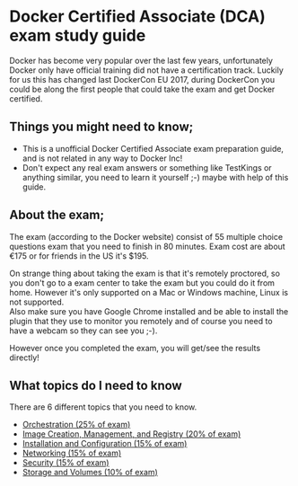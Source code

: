 # Docker Certified Associate (DCA) exam study guide

Docker has become very popular over the last few years, unfortunately Docker only have official training did not have a certification track.
Luckily for us this has changed last DockerCon EU 2017, during DockerCon you could be along the first people that could take the exam and get Docker certified.


## Things you might need to know;
- This is a unofficial Docker Certified Associate exam preparation guide, and is not related in any way to Docker Inc!
- Don't expect any real exam answers or something like TestKings or anything similar, you need to learn it yourself ;-) maybe with help of this guide.


## About the exam;
The exam (according to the Docker website) consist of 55 multiple choice questions exam that you need to finish in 80 minutes.
Exam cost are about €175 or for friends in the US it's $195.

On strange thing about taking the exam is that it's remotely proctored, so you don't go to a exam center to take the exam but you could do it from home.
However it's only supported on a Mac or Windows machine, Linux is not supported.<br>
Also make sure you have Google Chrome installed and be able to install the plugin that they use to monitor you remotely and of course you need to have a webcam so they can see you ;-).

However once you completed the exam, you will get/see the results directly!


## What topics do I need to know
There are 6 different topics that you need to know.

- [Orchestration (25% of exam)](./orchestration.md)<br>
- [Image Creation, Management, and Registry (20% of exam)](./images-management-registry.md)
- [Installation and Configuration (15% of exam)](./install-configuration.md)
- [Networking (15% of exam)](./networking.md)
- [Security (15% of exam)](./security)
- [Storage and Volumes (10% of exam)](./storage-volumes.md)
